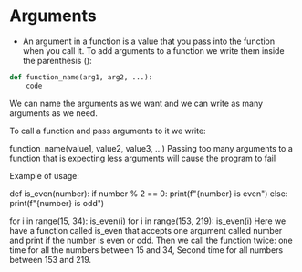 # Arguments

- An argument in a function is a value that you pass into the function when you call it. To add arguments to a function we write them inside the parenthesis ():

```py
def function_name(arg1, arg2, ...):
    code
```
We can name the arguments as we want and we can write as many arguments as we need.

To call a function and pass arguments to it we write:

function_name(value1, value2, value3, ...)
Passing too many arguments to a function that is expecting less arguments will cause the program to fail

Example of usage:

def is_even(number):
    if number % 2 == 0:
        print(f"{number} is even")
    else:
        print(f"{number} is odd")

for i in range(15, 34):
    is_even(i)
for i in range(153, 219):
    is_even(i)
Here we have a function called is_even that accepts one argument called number and print if the number is even or odd. Then we call the function twice: one time for all the numbers between 15 and 34, Second time for all numbers between 153 and 219.


